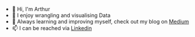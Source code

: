 - 👋 Hi, I'm Arthur 
- 👀 I enjoy wrangling and visualising Data
- 🌱 Always learning and improving myself, check out my blog on <a href= "https://medium.com/@arthuruchebo2">Medium</a>
- 📫 I can be reached via <a href= "https://www.linkedin.com/in/arthuruchebo/">Linkedin</a>

<!---
arthuruchebo/arthuruchebo is a ✨ special ✨ repository because its `README.md` (this file) appears on your GitHub profile.
You can click the Preview link to take a look at your changes.
--->

